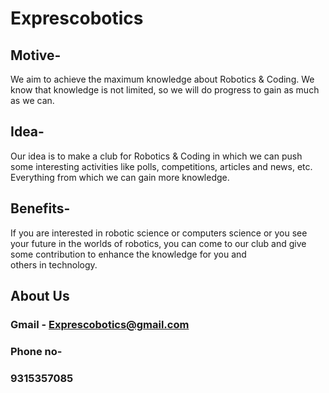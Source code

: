 # Exprescobotics
## Motive-
We aim to achieve the maximum knowledge about Robotics & Coding. We know that knowledge is not limited, so we will do progress to gain as much as we can. 

## Idea-
Our idea is to make a club for Robotics & Coding in which we can push some interesting activities like polls, competitions, articles and news, etc. Everything from which we can gain more knowledge. 

## Benefits-
If you are interested in robotic science or computers science or you see your future in the worlds of robotics, you can come to our club and give some contribution to enhance the knowledge for you and others in technology.

## About Us
### Gmail - Exprescobotics@gmail.com
### Phone no- 
### 9315357085
